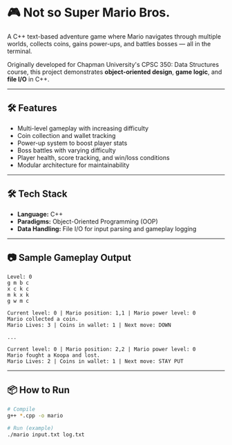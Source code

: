 # 🎮 Not so Super Mario Bros.

A C++ text-based adventure game where Mario navigates through multiple worlds, collects coins, gains power-ups, and battles bosses — all in the terminal.  

Originally developed for Chapman University's CPSC 350: Data Structures course, this project demonstrates **object-oriented design**, **game logic**, and **file I/O** in C++.

---

## 🛠 Features
- Multi-level gameplay with increasing difficulty
- Coin collection and wallet tracking
- Power-up system to boost player stats
- Boss battles with varying difficulty
- Player health, score tracking, and win/loss conditions
- Modular architecture for maintainability

---

## 🛠 Tech Stack
- **Language:** C++
- **Paradigms:** Object-Oriented Programming (OOP)
- **Data Handling:** File I/O for input parsing and gameplay logging

---

## 📷 Sample Gameplay Output
```text
Level: 0
g m b c
x c k c
m k x k
g w m c

Current level: 0 | Mario position: 1,1 | Mario power level: 0
Mario collected a coin.
Mario Lives: 3 | Coins in wallet: 1 | Next move: DOWN

...

Current level: 0 | Mario position: 2,2 | Mario power level: 0
Mario fought a Koopa and lost.
Mario Lives: 2 | Coins in wallet: 1 | Next move: STAY PUT
```

---

## 📦 How to Run
```bash
# Compile
g++ *.cpp -o mario

# Run (example)
./mario input.txt log.txt
